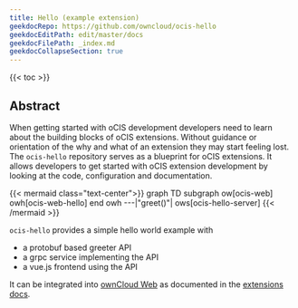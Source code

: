 ```yaml
---
title: Hello (example extension)
geekdocRepo: https://github.com/owncloud/ocis-hello
geekdocEditPath: edit/master/docs
geekdocFilePath: _index.md
geekdocCollapseSection: true
---
```


{{< toc >}}

## Abstract

When getting started with oCIS development developers need to learn about the building blocks of oCIS extensions.
Without guidance or orientation of the why and what of an extension they may start feeling lost.
The `ocis-hello` repository serves as a blueprint for oCIS extensions.
It allows developers to get started with oCIS extension development by looking at the code, configuration and documentation.

{{< mermaid class="text-center">}}
graph TD
    subgraph ow[ocis-web]
        owh[ocis-web-hello]
    end
    owh ---|"greet()"| ows[ocis-hello-server]
{{< /mermaid >}}


`ocis-hello` provides a simple hello world example with
- a protobuf based greeter API
- a grpc service implementing the API
- a vue.js frontend using the API

It can be integrated into [ownCloud Web](https://github.com/owncloud/web) as documented in the [extensions docs](https://owncloud.github.io/ocis/extensions/#external-web-apps).

